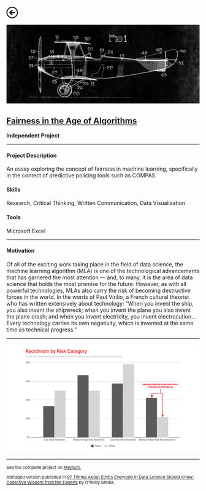 [<img src="images/arrow_back.png?raw=true" width="30"/>](/data_science/index)

[<img src="images/fairness_1.png?raw=true">](https://medium.com/berkeleyischool/fairness-in-the-age-of-algorithms-feb11c56a709)

## [Fairness in the Age of Algorithms](https://medium.com/berkeleyischool/fairness-in-the-age-of-algorithms-feb11c56a709)
**Independent Project**<br>

---

#### Project Description
An essay exploring the concept of fairness in machine learning, specifically in the contect of predictive policing tools such as COMPAS.

#### Skills 
Research, Critical Thinking, Written Communication, Data Visualization

#### Tools 
Microsoft Excel

---

#### Motivation

Of all of the exciting work taking place in the field of data science, the machine learning algorithm (MLA) is one of the technological advancements that has garnered the most attention — and, to many, it is the area of data science that holds the most promise for the future. However, as with all powerful technologies, MLAs also carry the risk of becoming destructive forces in the world. In the words of Paul Virilio, a French cultural theorist who has written extensively about technology: “When you invent the ship, you also invent the shipwreck; when you invent the plane you also invent the plane crash; and when you invent electricity, you invent electrocution…Every technology carries its own negativity, which is invented at the same time as technical progress.”

---

[<img src="images/fairness_2.png?raw=true"/>](https://medium.com/berkeleyischool/fairness-in-the-age-of-algorithms-feb11c56a709)

---
<p style="font-size:11px">See the complete project on <a href="https://medium.com/berkeleyischool/fairness-in-the-age-of-algorithms-feb11c56a709">Medium.</a></p>

<p style="font-size:11px">Abridged version published in <a href="https://smile.amazon.com/Things-Ethics-Everyone-Science-Should/dp/1492072664">97 Things About Ethics Everyone in Data Science Should Know: Collective Wisdom from the Experts</a> by O'Reilly Media.</p>
